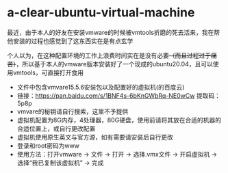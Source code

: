 # a-clear-ubuntu-virtual-machine

​	最近，由于本人的好友在安装vmware的时候被vmtools折磨的死去活来，我在帮他安装的过程也感觉到了这东西实在是有点玄学

​	个人以为，在这种配置环境的工作上浪费时间实在是没有必要~~（而且过程过于痛苦）~~，所以基于本人的vmware版本安装好了一个现成的ubuntu20.04，且可以使用vmtools，可直接打开食用

- 文件中包含vmvare15.5.6安装包以及配置好的虚拟机(的百度云)
- 链接：https://pan.baidu.com/s/1BNF4s-6bKnGWbRq-NE0wCw 
  提取码：5p8p
- vmvare的秘钥请自行搜索，这里不予提供
- 虚拟机配置为8G内存，4处理器，80G硬盘，使用前请将其放在合适的机器的合适位置上，或自行更改配置
- 虚拟机使用原生英文与官方源，如有需要请安装后自行更改
- 登录和root密码为www
- 使用方法：打开vmware -> 文件 -> 打开 -> 选择.vmx文件 -> 开启虚拟机 -> 选择“我已复制该虚拟机” -> 完成
